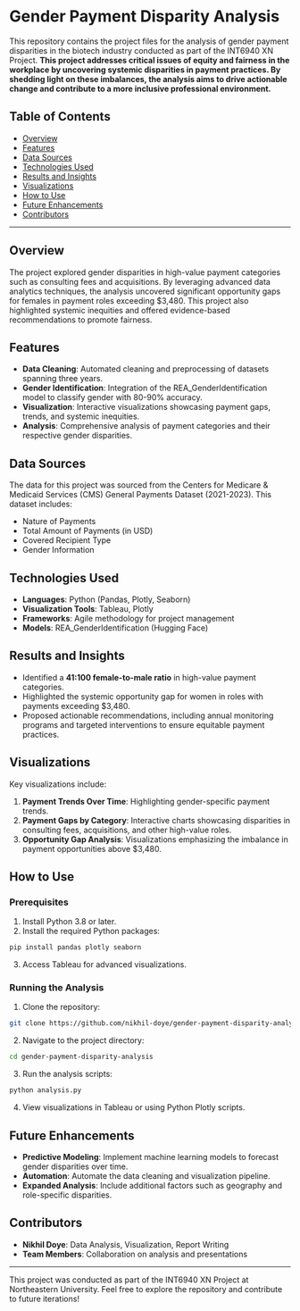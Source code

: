 # Gender Payment Disparity Analysis

This repository contains the project files for the analysis of gender payment disparities in the biotech industry conducted as part of the INT6940 XN Project. **This project addresses critical issues of equity and fairness in the workplace by uncovering systemic disparities in payment practices. By shedding light on these imbalances, the analysis aims to drive actionable change and contribute to a more inclusive professional environment.**

## Table of Contents

- [Overview](#overview)
- [Features](#features)
- [Data Sources](#data-sources)
- [Technologies Used](#technologies-used)
- [Results and Insights](#results-and-insights)
- [Visualizations](#visualizations)
- [How to Use](#how-to-use)
- [Future Enhancements](#future-enhancements)
- [Contributors](#contributors)

---

## Overview

The project explored gender disparities in high-value payment categories such as consulting fees and acquisitions. By leveraging advanced data analytics techniques, the analysis uncovered significant opportunity gaps for females in payment roles exceeding \$3,480. This project also highlighted systemic inequities and offered evidence-based recommendations to promote fairness.

## Features

- **Data Cleaning**: Automated cleaning and preprocessing of datasets spanning three years.
- **Gender Identification**: Integration of the REA_GenderIdentification model to classify gender with 80-90% accuracy.
- **Visualization**: Interactive visualizations showcasing payment gaps, trends, and systemic inequities.
- **Analysis**: Comprehensive analysis of payment categories and their respective gender disparities.

## Data Sources

The data for this project was sourced from the Centers for Medicare & Medicaid Services (CMS) General Payments Dataset (2021-2023). This dataset includes:

- Nature of Payments
- Total Amount of Payments (in USD)
- Covered Recipient Type
- Gender Information

## Technologies Used

- **Languages**: Python (Pandas, Plotly, Seaborn)
- **Visualization Tools**: Tableau, Plotly
- **Frameworks**: Agile methodology for project management
- **Models**: REA_GenderIdentification (Hugging Face)

## Results and Insights

- Identified a **41:100 female-to-male ratio** in high-value payment categories.
- Highlighted the systemic opportunity gap for women in roles with payments exceeding \$3,480.
- Proposed actionable recommendations, including annual monitoring programs and targeted interventions to ensure equitable payment practices.

## Visualizations

Key visualizations include:

1. **Payment Trends Over Time**: Highlighting gender-specific payment trends.
2. **Payment Gaps by Category**: Interactive charts showcasing disparities in consulting fees, acquisitions, and other high-value roles.
3. **Opportunity Gap Analysis**: Visualizations emphasizing the imbalance in payment opportunities above \$3,480.

## How to Use

### Prerequisites

1. Install Python 3.8 or later.
2. Install the required Python packages:

```bash
pip install pandas plotly seaborn
```

3. Access Tableau for advanced visualizations.

### Running the Analysis

1. Clone the repository:

```bash
git clone https://github.com/nikhil-doye/gender-payment-disparity-analysis.git
```

2. Navigate to the project directory:

```bash
cd gender-payment-disparity-analysis
```

3. Run the analysis scripts:

```bash
python analysis.py
```

4. View visualizations in Tableau or using Python Plotly scripts.

## Future Enhancements

- **Predictive Modeling**: Implement machine learning models to forecast gender disparities over time.
- **Automation**: Automate the data cleaning and visualization pipeline.
- **Expanded Analysis**: Include additional factors such as geography and role-specific disparities.

## Contributors

- **Nikhil Doye**: Data Analysis, Visualization, Report Writing
- **Team Members**: Collaboration on analysis and presentations

---

This project was conducted as part of the INT6940 XN Project at Northeastern University. Feel free to explore the repository and contribute to future iterations!
